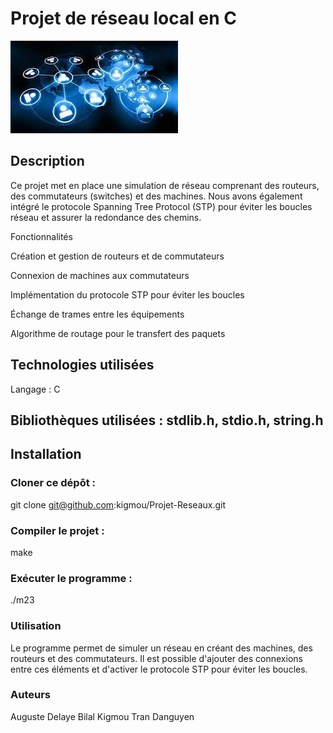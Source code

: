 # Projet de réseau local en C

![Image Illustartion](https://github.com/kigmou/Projet-Reseaux/blob/main/t%C3%A9l%C3%A9chargement.jpg)

## Description

Ce projet met en place une simulation de réseau comprenant des routeurs, des commutateurs (switches) et des machines. Nous avons également intégré le protocole Spanning Tree Protocol (STP) pour éviter les boucles réseau et assurer la redondance des chemins.

Fonctionnalités

Création et gestion de routeurs et de commutateurs

Connexion de machines aux commutateurs

Implémentation du protocole STP pour éviter les boucles

Échange de trames entre les équipements

Algorithme de routage pour le transfert des paquets

## Technologies utilisées

Langage : C

## Bibliothèques utilisées : stdlib.h, stdio.h, string.h

## Installation

### Cloner ce dépôt :

git clone git@github.com:kigmou/Projet-Reseaux.git

### Compiler le projet :

make

### Exécuter le programme :

./m23

### Utilisation

Le programme permet de simuler un réseau en créant des machines, des routeurs et des commutateurs. Il est possible d'ajouter des connexions entre ces éléments et d'activer le protocole STP pour éviter les boucles.

### Auteurs
Auguste Delaye
Bilal Kigmou
Tran Danguyen
